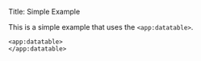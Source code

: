 Title: Simple Example

This is a simple example that uses the `<app:datatable>`.
	
	<app:datatable>
	</app:datatable>
	
